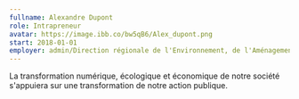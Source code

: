 ```yaml
---
fullname: Alexandre Dupont
role: Intrapreneur
avatar: https://image.ibb.co/bw5qB6/Alex_dupont.png
start: 2018-01-01
employer: admin/Direction régionale de l'Environnement, de l'Aménagement et du Logement (DREAL)
---
```


La transformation numérique, écologique  et économique de notre société s'appuiera sur une transformation de notre action publique.
